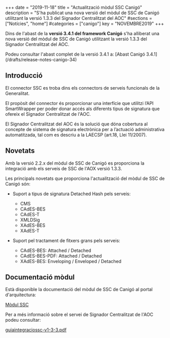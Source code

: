 +++
date        = "2019-11-18"
title       = "Actualització mòdul SSC Canigó"
description = "S'ha publicat una nova versió del mòdul de SSC de Canigó utilitzant la versió 1.3.3 del Signador Centralitzat del AOC"
#sections    = ["Notícies", "home"]
#categories  = ["canigo"]
key         = "NOVEMBRE2019"
+++

Dins de l'abast de la **versió 3.4.1 del framework Canigó** s'ha alliberat una nova versió del mòdul de SSC de Canigó utilitzant la versió 1.3.3 del Signador Centralitzat del AOC.

Podeu consultar l'abast complet de la versió 3.4.1 a: [Abast Canigó 3.4.1] (/drafts/release-notes-canigo-34)

## Introducció

El connector SSC es troba dins els connectors de serveis funcionals de la Generalitat.

El propòsit del connector és proporcionar una interfície que utilitzi l’API SmartWrapper per poder donar accés als diferents tipus de signatura que ofereix el Signador Centralitzat de l'AOC.

El Signador Centralitzat del AOC és la solució que dóna cobertura al concepte de sistema de signatura electrònica per a l’actuació administrativa automatitzada, tal com es descriu a la LAECSP (art.18, Llei 11/2007).

## Novetats

Amb la versió 2.2.x del mòdul de SSC de Canigó es proporciona la integració amb els serveis de SSC de l'AOX versió 1.3.3.

Les principals novetats que proporciona l'actualització del mòdul de SSC de Canigó són:

* Suport a tipus de signatura Detached Hash pels serveis:
  * CMS
  * CAdES-BES
  * CAdES-T
  * XMLDSig
  * XAdES-BES
  * XAdES-T
  
* Suport pel tractament de fitxers grans pels serveis:
  * CAdES-BES: Attached / Detached
  * CAdES-BES-PDF: Attached / Detached
  * XAdES-BES: Enveloping / Enveloped / Detached

## Documentació mòdul

Està disponible la documentació del mòdul de SSC de Canigó al portal d'arquitectura:

[Mòdul SSC](/canigo-documentacio-versions-3x-integracio/modul-ssc/)

Per a més informació sobre el servei de Signador Centralitzat de l'AOC podeu consultar:

[guiaintegraciossc-v1-3-3.pdf](/related/canigo/documentacio/modul-ssc/guiaintegraciossc-v1-3-3.pdf "Guia Integració SSC")
